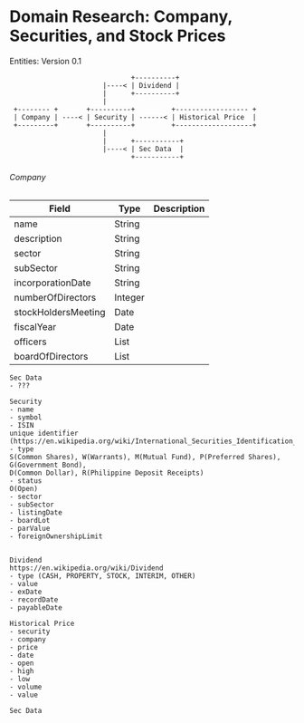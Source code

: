 # Domain Research: Company, Securities, and Stock Prices

Entities: Version 0.1
```
                              +----------+
                       |----< | Dividend |
                       |      +----------+
                       |
 +-------- +       +----------+         +------------------ +
 | Company | ----< | Security | ------< | Historical Price  |
 +---------+       +----------+         +-------------------+
                       | 
                       |      +-----------+
                       |----< | Sec Data  |
                              +-----------+

```


###### Company
|  Field                |  Type             |  Description  |
|-----------------------|-------------------|---------------|
| name                  |  String           |               |
| description           |  String           |               |
| sector                |  String           |               |
| subSector             |  String           |               |
| incorporationDate     |  String           |               |
| numberOfDirectors     |  Integer          |               |
| stockHoldersMeeting   |  Date             |               |
| fiscalYear            |  Date             |               |
| officers              |  List<String>     |               |
| boardOfDirectors      |  List<String>     |               |

```
Sec Data
- ???

Security
- name
- symbol
- ISIN
unique identifier (https://en.wikipedia.org/wiki/International_Securities_Identification_Number)
- type
S(Common Shares), W(Warrants), M(Mutual Fund), P(Preferred Shares), G(Government Bond), 
D(Common Dollar), R(Philippine Deposit Receipts)
- status
O(Open)
- sector
- subSector
- listingDate
- boardLot
- parValue
- foreignOwnershipLimit


Dividend
https://en.wikipedia.org/wiki/Dividend
- type (CASH, PROPERTY, STOCK, INTERIM, OTHER)
- value
- exDate
- recordDate
- payableDate

Historical Price
- security
- company
- price
- date
- open
- high
- low
- volume
- value

Sec Data
```
